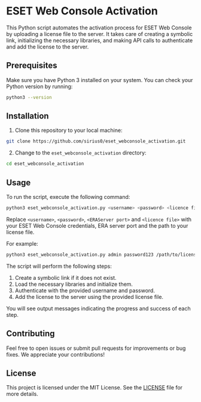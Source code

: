 # ESET Web Console Activation

This Python script automates the activation process for ESET Web Console by uploading a license file to the server. It takes care of creating a symbolic link, initializing the necessary libraries, and making API calls to authenticate and add the license to the server.

## Prerequisites

Make sure you have Python 3 installed on your system. You can check your Python version by running:

```bash
python3 --version
```

## Installation

1. Clone this repository to your local machine:

```bash
git clone https://github.com/sirius0/eset_webconsole_activation.git
```

2. Change to the `eset_webconsole_activation` directory:

```bash
cd eset_webconsole_activation
```

## Usage

To run the script, execute the following command:

```bash
python3 eset_webconsole_activation.py <username> <password> <licence file>
```

Replace `<username>`, `<password>`, `<ERAServer port>` and `<licence file>` with your ESET Web Console credentials, ERA server port and the path to your license file.

For example:

```bash
python3 eset_webconsole_activation.py admin password123 /path/to/license_file.lf
```

The script will perform the following steps:

1. Create a symbolic link if it does not exist.
2. Load the necessary libraries and initialize them.
3. Authenticate with the provided username and password.
4. Add the license to the server using the provided license file.

You will see output messages indicating the progress and success of each step.

## Contributing

Feel free to open issues or submit pull requests for improvements or bug fixes. We appreciate your contributions!

## License

This project is licensed under the MIT License. See the [LICENSE](LICENSE) file for more details.
